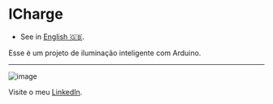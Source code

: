  # **ICharge**

- See in [English 🇬🇧](./README-en-US.md).

Esse é um projeto de iluminação inteligente com Arduino.
   
***
 ![image](https://img.shields.io/badge/LinkedIn-0077B5?style=for-the-badge&logo=linkedin&logoColor=white) 
 
 Visite o meu [LinkedIn](https://www.linkedin.com/in/nathan-de-souza-silva-firmo/). 


